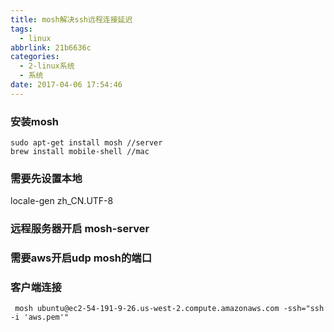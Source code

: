 ```yaml
---
title: mosh解决ssh远程连接延迟
tags:
  - linux
abbrlink: 21b6636c
categories:
  - 2-linux系统
  - 系统
date: 2017-04-06 17:54:46
---
```



### 安装mosh
```
sudo apt-get install mosh //server
brew install mobile-shell //mac
```


### 需要先设置本地
locale-gen zh_CN.UTF-8

### 远程服务器开启 mosh-server

### 需要aws开启udp mosh的端口

### 客户端连接

```
 mosh ubuntu@ec2-54-191-9-26.us-west-2.compute.amazonaws.com -ssh="ssh -i 'aws.pem'"
```
